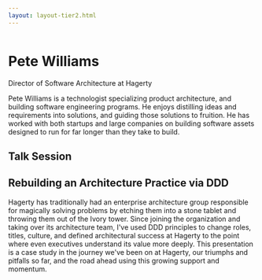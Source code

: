 ```yaml
---
layout: layout-tier2.html
---
```

<div class="container section featured-speaker">
   <div class="row">
     <div class="col-xs-12 col-sm-2 new-img-container">
       <img class="new-speaker-page-img pete-williams" />
       </div>
     <div class="col-xs-12 col-sm-10 copy-container">
       <h1 class="speaker-header">Pete Williams</h1>
       <span class="speaker-subtitle">Director of Software Architecture at Hagerty</span>
       <p></p>
       <p>Pete Williams is a technologist specializing product architecture, and building software engineering programs. He enjoys distilling ideas and requirements into solutions, and guiding those solutions to fruition. He has worked with both startups and large companies on building software assets designed to run for far longer than they take to build.</p>
       <h2>Talk Session</h2>
        <h2 class="gold">Rebuilding an Architecture Practice via DDD</h2>
       <p>Hagerty has traditionally had an enterprise architecture group responsible for magically solving problems by etching them into a stone tablet and throwing them out of the Ivory tower. Since joining the organization and taking over its architecture team, I've used DDD principles to change roles, titles, culture, and defined architectural success at Hagerty to the point where even executives understand its value more deeply. This presentation is a case study in the journey we've been on at Hagerty, our triumphs and pitfalls so far, and the road ahead using this growing support and momentum.</p>
     </div>
   </div>
 </div>